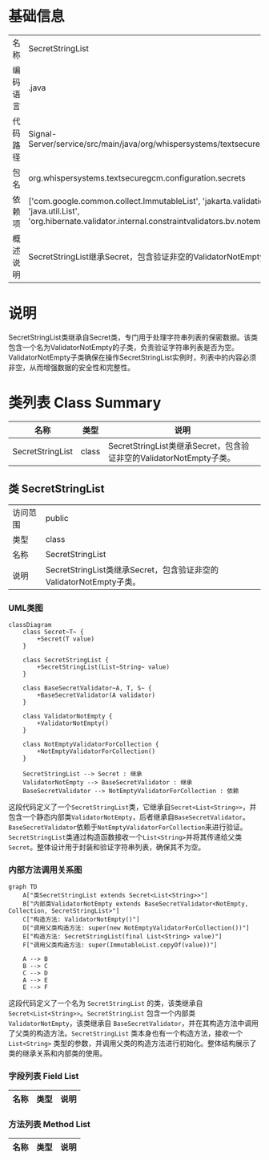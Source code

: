 # 基础信息

|      |      |
|------|------|
| 名称 | SecretStringList |
| 编码语言 | .java |
| 代码路径 | Signal-Server/service/src/main/java/org/whispersystems/textsecuregcm/configuration/secrets/SecretStringList.java |
| 包名 | org.whispersystems.textsecuregcm.configuration.secrets |
| 依赖项 | ['com.google.common.collect.ImmutableList', 'jakarta.validation.constraints.NotEmpty', 'java.util.Collection', 'java.util.List', 'org.hibernate.validator.internal.constraintvalidators.bv.notempty.NotEmptyValidatorForCollection'] |
| 概述说明 | SecretStringList继承Secret，包含验证非空的ValidatorNotEmpty子类。 |

# 说明

SecretStringList类继承自Secret类，专门用于处理字符串列表的保密数据。该类包含一个名为ValidatorNotEmpty的子类，负责验证字符串列表是否为空。ValidatorNotEmpty子类确保在操作SecretStringList实例时，列表中的内容必须非空，从而增强数据的安全性和完整性。

# 类列表 Class Summary

| 名称   | 类型  | 说明 |
|-------|------|-------------|
| SecretStringList | class | SecretStringList类继承Secret，包含验证非空的ValidatorNotEmpty子类。 |



## 类 SecretStringList

|      |      |
|------|------|
| 访问范围 | public |
| 类型 | class |
| 名称 | SecretStringList |
| 说明 | SecretStringList类继承Secret，包含验证非空的ValidatorNotEmpty子类。 |


### UML类图

```mermaid
classDiagram
    class Secret~T~ {
        +Secret(T value)
    }

    class SecretStringList {
        +SecretStringList(List~String~ value)
    }

    class BaseSecretValidator~A, T, S~ {
        +BaseSecretValidator(A validator)
    }

    class ValidatorNotEmpty {
        +ValidatorNotEmpty()
    }

    class NotEmptyValidatorForCollection {
        +NotEmptyValidatorForCollection()
    }

    SecretStringList --> Secret : 继承
    ValidatorNotEmpty --> BaseSecretValidator : 继承
    BaseSecretValidator --> NotEmptyValidatorForCollection : 依赖
```

这段代码定义了一个`SecretStringList`类，它继承自`Secret<List<String>>`，并包含一个静态内部类`ValidatorNotEmpty`，后者继承自`BaseSecretValidator`。`BaseSecretValidator`依赖于`NotEmptyValidatorForCollection`来进行验证。`SecretStringList`类通过构造函数接收一个`List<String>`并将其传递给父类`Secret`。整体设计用于封装和验证字符串列表，确保其不为空。


### 内部方法调用关系图

```mermaid
graph TD
    A["类SecretStringList extends Secret<List<String>>"]
    B["内部类ValidatorNotEmpty extends BaseSecretValidator<NotEmpty, Collection, SecretStringList>"]
    C["构造方法: ValidatorNotEmpty()"]
    D["调用父类构造方法: super(new NotEmptyValidatorForCollection())"]
    E["构造方法: SecretStringList(final List<String> value)"]
    F["调用父类构造方法: super(ImmutableList.copyOf(value))"]

    A --> B
    B --> C
    C --> D
    A --> E
    E --> F
```

这段代码定义了一个名为 `SecretStringList` 的类，该类继承自 `Secret<List<String>>`。`SecretStringList` 包含一个内部类 `ValidatorNotEmpty`，该类继承自 `BaseSecretValidator`，并在其构造方法中调用了父类的构造方法。`SecretStringList` 类本身也有一个构造方法，接收一个 `List<String>` 类型的参数，并调用父类的构造方法进行初始化。整体结构展示了类的继承关系和内部类的使用。

### 字段列表 Field List

| 名称  | 类型  | 说明 |
|-------|-------|------|

### 方法列表 Method List

| 名称  | 类型  | 说明 |
|-------|-------|------|





